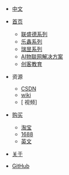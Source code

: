 - [<span class="iconfont icon-icon_yuyin1"></span> 中文](/)


- [<span class="iconfont icon-icon_fabu"></span> 首页](zh/README.md)
  - [联盛德系列](README?id=winnermicro)
  - [乐鑫系列](README?id=esp-series)
  - [瑞昱系列](README?id=realtek)
  - [AI物联网解决方案](README?id=ai-iot-solutions)
  - [创客教育](/README?id=robotics)
- <span class="iconfont icon-tianxie"></span> 资源
  - [<span class="iconfont icon-csdn"></span> CSDN](https://www.cnblogs.com/doiting/)
  - [<span class="iconfont icon-github"></span> wiki](http://wiki.doit.am/)
  - [<span class="iconfont icon-book3"></span> 视频]

- <span class="iconfont icon-xiangkan"></span> [购买](https://i.youku.com/i/UMjg3NjY2MDgxMg==?spm=a2hbt.13141534.1_1.d_2_2)
  - [<span class="iconfont icon-music"></span> 淘宝](https://szdoit.taobao.com/)
  - [<span class="iconfont icon-music"></span> 1688](https://shop6pp83147o3026.1688.com)
  - [<span class="iconfont icon-music"></span> 英文](https://www.vvdoit.com/)
- [<span class="iconfont icon-wodeguanzhu"></span> 关于](zh/About/README.md)
- [<span class="iconfont icon-github1"></span> GitHub](https://github.com/SmartArduino)







